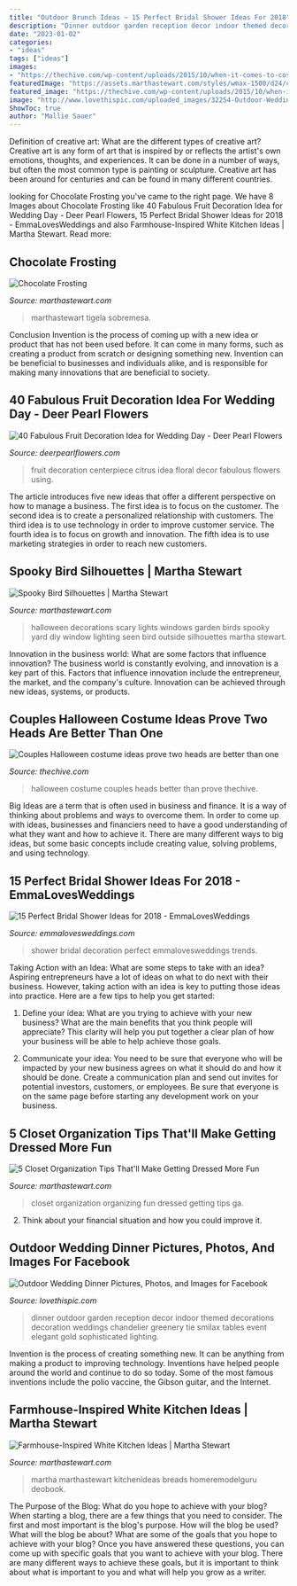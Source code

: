 ```yaml
---
title: "Outdoor Brunch Ideas ~ 15 Perfect Bridal Shower Ideas For 2018"
description: "Dinner outdoor garden reception decor indoor themed decorations decoration weddings chandelier greenery tie smilax tables event elegant gold sophisticated lighting"
date: "2023-01-02"
categories:
- "ideas"
tags: ["ideas"]
images:
- "https://thechive.com/wp-content/uploads/2015/10/when-it-comes-to-costume-ideas-two-heads-are-always-better-than-one-33-photos-16.jpg?quality=85&amp;strip=info&amp;w=600"
featuredImage: "https://assets.marthastewart.com/styles/wmax-1500/d24/closet-organization-1216/closet-organization-1216.jpg?itok=zLCedCM8"
featured_image: "https://thechive.com/wp-content/uploads/2015/10/when-it-comes-to-costume-ideas-two-heads-are-always-better-than-one-33-photos-16.jpg?quality=85&amp;strip=info&amp;w=600"
image: "http://www.lovethispic.com/uploaded_images/32254-Outdoor-Wedding-Dinner.jpg"
ShowToc: true
author: "Mallie Sauer"
---
```



Definition of creative art: What are the different types of creative art?
Creative art is any form of art that is inspired by or reflects the artist's own emotions, thoughts, and experiences. It can be done in a number of ways, but often the most common type is painting or sculpture. Creative art has been around for centuries and can be found in many different countries.

	

		
looking for Chocolate Frosting you've came to the right page. We have 8 Images about Chocolate Frosting like 40 Fabulous Fruit Decoration Idea for Wedding Day - Deer Pearl Flowers, 15 Perfect Bridal Shower Ideas for 2018 - EmmaLovesWeddings and also Farmhouse-Inspired White Kitchen Ideas | Martha Stewart. Read more:
		
    
## Chocolate Frosting

<img loading=lazy src="http://assets.marthastewart.com/styles/wmax-1500/d31/one-bowl-chocolate-cake-D105483/one-bowl-chocolate-cake-D105483_horiz.jpg?itok=SUxCWQpN" onerror="this.onerror=null;this.src='https://tse2.mm.bing.net/th?id=OIP.AEo9eV1k5Wyh93kHMGYpbQHaEK&amp;pid=15.1';" alt="Chocolate Frosting">

_Source: marthastewart.com_

>marthastewart tigela sobremesa. 

	

Conclusion
Invention is the process of coming up with a new idea or product that has not been used before. It can come in many forms, such as creating a product from scratch or designing something new. Invention can be beneficial to businesses and individuals alike, and is responsible for making many innovations that are beneficial to society.

    
## 40 Fabulous Fruit Decoration Idea For Wedding Day - Deer Pearl Flowers

<img loading=lazy src="https://www.deerpearlflowers.com/wp-content/uploads/2016/08/Citrus-and-Floral-Centerpiece-Ideas.jpg" onerror="this.onerror=null;this.src='https://tse3.mm.bing.net/th?id=OIP.5zbM8JJGKzZmbaUjGY75AAHaLH&amp;pid=15.1';" alt="40 Fabulous Fruit Decoration Idea for Wedding Day - Deer Pearl Flowers">

_Source: deerpearlflowers.com_

>fruit decoration centerpiece citrus idea floral decor fabulous flowers using. 

	

The article introduces five new ideas that offer a different perspective on how to manage a business. The first idea is to focus on the customer. The second idea is to create a personalized relationship with customers. The third idea is to use technology in order to improve customer service. The fourth idea is to focus on growth and innovation. The fifth idea is to use marketing strategies in order to reach new customers.

    
## Spooky Bird Silhouettes | Martha Stewart

<img loading=lazy src="https://assets.marthastewart.com/styles/wmax-1500/d14/a99937_1003_02/a99937_1003_02_sq.jpg?itok=JWXcGCtG" onerror="this.onerror=null;this.src='https://tse2.mm.bing.net/th?id=OIP.cIKO6I4UXqV1vbr34SfR0wHaHa&amp;pid=15.1';" alt="Spooky Bird Silhouettes | Martha Stewart">

_Source: marthastewart.com_

>halloween decorations scary lights windows garden birds spooky yard diy window lighting seen bird outside silhouettes martha stewart. 

	

Innovation in the business world: What are some factors that influence innovation?
The business world is constantly evolving, and innovation is a key part of this. Factors that influence innovation include the entrepreneur, the market, and the company's culture. Innovation can be achieved through new ideas, systems, or products.

    
## Couples Halloween Costume Ideas Prove Two Heads Are Better Than One

<img loading=lazy src="https://thechive.com/wp-content/uploads/2015/10/when-it-comes-to-costume-ideas-two-heads-are-always-better-than-one-33-photos-16.jpg?quality=85&amp;strip=info&amp;w=600" onerror="this.onerror=null;this.src='https://tse2.mm.bing.net/th?id=OIP.aCoXaNnpCfEPprJhdqCXTAHaLD&amp;pid=15.1';" alt="Couples Halloween costume ideas prove two heads are better than one">

_Source: thechive.com_

>halloween costume couples heads better than prove thechive. 

	

Big Ideas are a term that is often used in business and finance. It is a way of thinking about problems and ways to overcome them. In order to come up with ideas, businesses and financiers need to have a good understanding of what they want and how to achieve it. There are many different ways to big ideas, but some basic concepts include creating value, solving problems, and using technology.

    
## 15 Perfect Bridal Shower Ideas For 2018 - EmmaLovesWeddings

<img loading=lazy src="http://emmalovesweddings.com/wp-content/uploads/2017/11/vintage-bridal-shower-decoration-ideas.jpg" onerror="this.onerror=null;this.src='https://tse1.mm.bing.net/th?id=OIP.E1dcHIIh7BgnnZE6VPWpPAHaJ4&amp;pid=15.1';" alt="15 Perfect Bridal Shower Ideas for 2018 - EmmaLovesWeddings">

_Source: emmalovesweddings.com_

>shower bridal decoration perfect emmalovesweddings trends. 

	

Taking Action with an Idea: What are some steps to take with an idea?
Aspiring entrepreneurs have a lot of ideas on what to do next with their business. However, taking action with an idea is key to putting those ideas into practice. Here are a few tips to help you get started:
1. Define your idea: What are you trying to achieve with your new business? What are the main benefits that you think people will appreciate? This clarity will help you put together a clear plan of how your business will be able to help achieve those goals.

2. Communicate your idea: You need to be sure that everyone who will be impacted by your new business agrees on what it should do and how it should be done. Create a communication plan and send out invites for potential investors, customers, or employees. Be sure that everyone is on the same page before starting any development work on your business.


    
## 5 Closet Organization Tips That&#039;ll Make Getting Dressed More Fun

<img loading=lazy src="https://assets.marthastewart.com/styles/wmax-1500/d24/closet-organization-1216/closet-organization-1216.jpg?itok=zLCedCM8" onerror="this.onerror=null;this.src='https://tse2.mm.bing.net/th?id=OIP.TpBuBcsz3B40Rw9zUipaDQHaKh&amp;pid=15.1';" alt="5 Closet Organization Tips That&#039;ll Make Getting Dressed More Fun">

_Source: marthastewart.com_

>closet organization organizing fun dressed getting tips ga. 

	

2. Think about your financial situation and how you could improve it.

    
## Outdoor Wedding Dinner Pictures, Photos, And Images For Facebook

<img loading=lazy src="http://www.lovethispic.com/uploaded_images/32254-Outdoor-Wedding-Dinner.jpg" onerror="this.onerror=null;this.src='https://tse2.mm.bing.net/th?id=OIP.XpgiftHcJsybiNMnTxe4KgHaJ3&amp;pid=15.1';" alt="Outdoor Wedding Dinner Pictures, Photos, and Images for Facebook">

_Source: lovethispic.com_

>dinner outdoor garden reception decor indoor themed decorations decoration weddings chandelier greenery tie smilax tables event elegant gold sophisticated lighting. 

	

Invention is the process of creating something new. It can be anything from making a product to improving technology. Inventions have helped people around the world and continue to do so today. Some of the most famous inventions include the polio vaccine, the Gibson guitar, and the Internet.

    
## Farmhouse-Inspired White Kitchen Ideas | Martha Stewart

<img loading=lazy src="http://assets.marthastewart.com/styles/wmax-1500/d28/5508-Vicente-1777pix-short-1/5508-Vicente-1777pix-short-1.jpg?itok=vHZZaDGz" onerror="this.onerror=null;this.src='https://tse3.mm.bing.net/th?id=OIP.XB1qkLWbW17EpuWyz0A0zwHaKh&amp;pid=15.1';" alt="Farmhouse-Inspired White Kitchen Ideas | Martha Stewart">

_Source: marthastewart.com_

>martha marthastewart kitchenideas breads homeremodelguru deobook. 

	

The Purpose of the Blog: What do you hope to achieve with your blog?
When starting a blog, there are a few things that you need to consider. The first and most important is the blog's purpose. How will the blog be used? What will the blog be about? What are some of the goals that you hope to achieve with your blog? Once you have answered these questions, you can come up with specific goals that you want to achieve with your blog. There are many different ways to achieve these goals, but it is important to think about what is important to you and what will help you grow as a writer.

